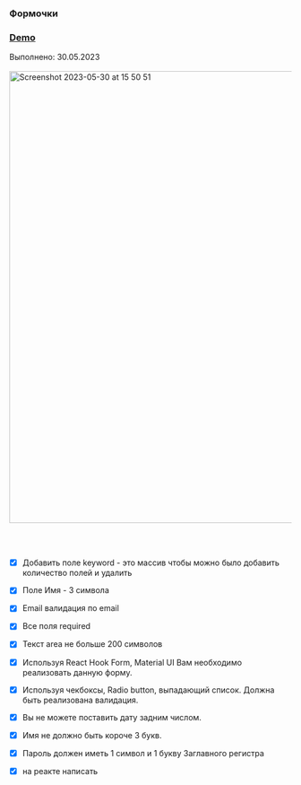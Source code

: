 ### Формочки

### [Demo](https://react-form-validation-test.netlify.app/)

Выполнено: 30.05.2023
<br/>
<br/>
<img width="806" alt="Screenshot 2023-05-30 at 15 50 51" src="https://github.com/Kubatbekkk/react-form/assets/74785255/a0b4315f-0943-4521-a1c5-c809654e63e8">

<br/>
<br/>

- [x] Добавить поле keyword - это массив чтобы можно было добавить количество полей и удалить
- [x] Поле Имя - 3 символа
- [x] Email валидация по email
- [x] Все поля required
- [x] Текст area не больше 200 символов
- [x] Используя React Hook Form, Material UI Вам необходимо реализовать данную форму. 
- [x] Используя чекбоксы, Radio button, выпадающий список. Должна быть реализована валидация. 
- [x] Вы не можете поставить дату задним числом. 
- [x] Имя не должно быть короче 3 букв. 
- [x] Пароль должен иметь 1 символ и 1 букву Заглавного регистра
- [x] на реакте написать

